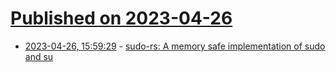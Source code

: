 # [Published on 2023-04-26](index.md)

* [2023-04-26, 15:59:29](https://lobste.rs/s/02igal/sudo_rs_memory_safe_implementation_sudo) - [sudo-rs: A memory safe implementation of sudo and su](https://github.com/memorysafety/sudo-rs)
